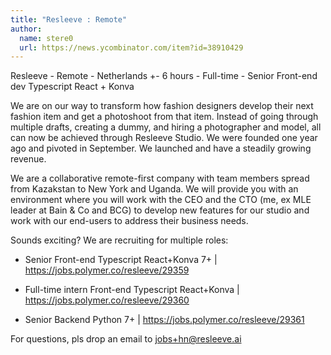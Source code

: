 ```yaml
---
title: "Resleeve : Remote"
author:
  name: stere0
  url: https://news.ycombinator.com/item?id=38910429
---
```

Resleeve - Remote - Netherlands +- 6 hours - Full-time - Senior Front-end dev Typescript React + Konva

We are on our way to transform how fashion designers develop their next fashion item and get a photoshoot from that item. Instead of going through multiple drafts, creating a dummy, and hiring a photographer and model, all can now be achieved through Resleeve Studio. We were founded one year ago and pivoted in September. We launched and have a steadily growing revenue.

We are a collaborative remote-first company with team members spread from Kazakstan to New York and Uganda. We will provide you with an environment where you will work with the CEO and the CTO (me, ex MLE leader at Bain &amp; Co and BCG) to develop new features for our studio and work with our end-users to address their business needs.

Sounds exciting? We are recruiting for multiple roles:

- Senior Front-end Typescript React+Konva 7+ | <a href="https:&#x2F;&#x2F;jobs.polymer.co&#x2F;resleeve&#x2F;29359" rel="nofollow">https:&#x2F;&#x2F;jobs.polymer.co&#x2F;resleeve&#x2F;29359</a>

- Full-time intern Front-end Typescript React+Konva | <a href="https:&#x2F;&#x2F;jobs.polymer.co&#x2F;resleeve&#x2F;29360" rel="nofollow">https:&#x2F;&#x2F;jobs.polymer.co&#x2F;resleeve&#x2F;29360</a>

- Senior Backend Python 7+ | <a href="https:&#x2F;&#x2F;jobs.polymer.co&#x2F;resleeve&#x2F;29361" rel="nofollow">https:&#x2F;&#x2F;jobs.polymer.co&#x2F;resleeve&#x2F;29361</a>

For questions, pls drop an email to jobs+hn@resleeve.ai
